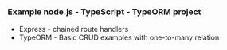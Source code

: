 ### Example node.js - TypeScript - TypeORM project

- Express - chained route handlers
- TypeORM - Basic CRUD examples with one-to-many relation


